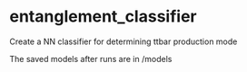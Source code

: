 # entanglement_classifier
Create a NN classifier for determining ttbar production mode

The saved models after runs are in /models 
